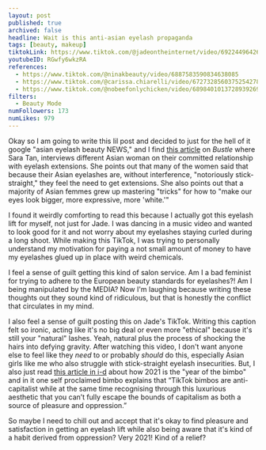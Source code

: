 ```yaml
---
layout: post
published: true
archived: false
headline: Wait is this anti-asian eyelash propaganda
tags: [beauty, makeup]
tiktokLink: https://www.tiktok.com/@jadeontheinternet/video/6922449642651176198
youtubeID: RGwfy6wkzRA
references:
  - https://www.tiktok.com/@ninakbeauty/video/6887583590834638085
  - https://www.tiktok.com/@carissa.chiarelli/video/6727328560375254278
  - https://www.tiktok.com/@nobeefonlychicken/video/6898401013728939269
filters:
  - Beauty Mode
numFollowers: 173
numLikes: 979
---
```


Okay so I am going to write this lil post and decided to just for the hell of it google "asian eyelash beauty NEWS," and I find [this article](https://www.bustle.com/p/why-these-asian-women-will-never-stop-getting-eyelash-extensions-8336506) on _Bustle_ where Sara Tan, interviews different Asian woman on their committed relationship with eyelash extensions. She points out that many of the women said that because their Asian eyelashes are, without interference, "notoriously stick-straight," they feel the need to get extensions. She also points out that a majority of Asian femmes grew up mastering "tricks" for how to "make our eyes look bigger, more expressive, more 'white.'"

I found it weirdly comforting to read this because I actually got this eyelash lift for myself, not just for Jade. I was dancing in a music video and wanted to look good for it and not worry about my eyelashes staying curled during a long shoot. While making this TikTok, I was trying to personally understand my motivation for paying a not small amount of money to have my eyelashes glued up in place with weird chemicals.

I feel a sense of guilt getting this kind of salon service. Am I a bad feminist for trying to adhere to the European beauty standards for eyelashes?! Am I being manipulated by the MEDIA? Now I'm laughing because writing these thoughts out they sound kind of ridiculous, but that is honestly the conflict that circulates in my mind.

I also feel a sense of guilt posting this on Jade's TikTok. Writing this caption felt so ironic, acting like it's no big deal or even more "ethical" because it's still your "natural" lashes. Yeah, natural plus the process of shocking the hairs into defying gravity. After watching this video, I don't want anyone else to feel like they _need_ to or probably _should_ do this, especially Asian girls like me who also struggle with stick-straight eyelash insecurities. But, I also just read [this article in i-d](https://i-d.vice.com/en_uk/article/5dpjm5/2021-year-of-the-bimbo-tiktok-feminism) about how 2021 is the "year of the bimbo" and in it one self proclaimed bimbo explains that “TikTok bimbos are anti-capitalist while at the same time recognising through this luxurious aesthetic that you can’t fully escape the bounds of capitalism as both a source of pleasure and oppression.”

So maybe I need to chill out and accept that it's okay to find pleasure and satisfaction in getting an eyelash lift while also being aware that it's kind of a habit derived from oppression? Very 2021! Kind of a relief?
